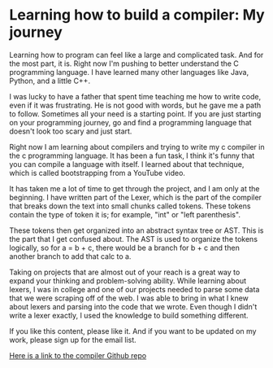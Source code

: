 # Learning how to build a compiler: My journey

Learning how to program can feel like a large and complicated task. And for the most part, it is. Right now I'm pushing to better understand the C programming language. I have learned many other languages like Java, Python, and a little C++.

I was lucky to have a father that spent time teaching me how to write code, even if it was frustrating. He is not good with words, but he gave me a path to follow. Sometimes all your need is a starting point. If you are just starting on your programming journey, go and find a programming language that doesn't look too scary and just start.

Right now I am learning about compilers and trying to write my c compiler in the c programming language. It has been a fun task, I think it's funny that you can compile a language with itself. I learned about that technique, which is called bootstrapping from a YouTube video.

It has taken me a lot of time to get through the project, and I am only at the beginning. I have written part of the Lexer, which is the part of the compiler that breaks down the text into small chunks called tokens. These tokens contain the type of token it is; for example, "int" or "left parenthesis".

These tokens then get organized into an abstract syntax tree or AST. This is the part that I get confused about. The AST is used to organize the tokens logically, so for a = b + c, there would be a branch for b + c and then another branch to add that calc to a.

Taking on projects that are almost out of your reach is a great way to expand your thinking and problem-solving ability. While learning about lexers, I was in college and one of our projects needed to parse some data that we were scraping off of the web. I was able to bring in what I knew about lexers and parsing into the code that we wrote. Even though I didn't write a lexer exactly, I used the knowledge to build something different.

If you like this content, please like it. And if you want to be updated on my work, please sign up for the email list.

[Here is a link to the compiler Github repo](https://github.com/Yelk11/Compiler)